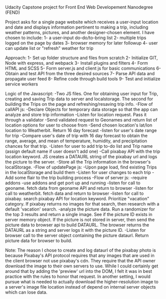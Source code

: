 Udacity Capstone project for Front End Web Developement Nanodegree (FEND)

Project asks for a single page website which receives a user-input location and date and displays information pertinent to making a trip, including weather patterns, pictures, and another designer-chosen element. I have chosen to include:
1- a user-input do-do/to-bring list
2- multiple trips logged on the page by dates
3- browser memory for later followup
4- user can update list or "refresh" weather for trip

Approach:
1- Set up folder structure and files from scratch
2- Initialize GIT, Node with express, and webpack
3- Install plugins and filters
4- Form HTML and SCSS
5- Form server.js and client js for basic communications
6- Obtain and test API from the three desired sources
7- Parse API data and propagate user feed
8- Refine code through build tools
9- Test and initialize service workers

Logic of the Javascript:
-Two JS files. One for obtaining user input for Trip, creating and saving Trip data to server and localstorage. The second for building the Trips on the page and refreshing/resaving trip info.
-Flow of callAPI js:
  -Declare Objects for temporary data storage so that the app can analyze and store trip information
  -Listen for location request. Pass it through a validator
  -Send validated request to Geonames and return list of location options for user to choose from
  -Send chosen location's lat/lon location to Weatherbit. Return 16 day forecast
  -listen for user's date range for trip
  -Compare user's date of trip with 16 day forecast to obtain the range, average, and mean of temperature, humidity, and precipitation chances for that trip.
  -Listen for user to add trip to-do list and Trip name (assign default name if user doesn't add one)
  -Call pixabay API with the trip location keyword. JS creates a DATAURL string of the pixabay url and logs the picture to the server.
  -Store all the Trip information in the browser's localStorage.
-Flow of updatePage js:
  -Upon page load, find existing Trips in the localStorage and build them
  -Listen for user changes to each trip
  -Add some flair to the trip building process
-Flow of server js:
  -require addons
  -use addons and get port up and running
  -listen for call to geoname. fetch data from geoname API and return to browser
  -listen for call to weatherbit. fetch data and return to browser
  -listen for call to pixabay. search pixabay API for location keyword. Prioritize "vacation" category. If pixabay returns no images for that search, then research with a default 'vacation' search.
  -analyze the picture data. Run a randomizer for the top 3 results and return a single image. See if the picture ID exists in server memory object. If the picture is not stored in server, then send the picture data to browser api to build DATAURL. The browser returns the DATAURL as a string and server logs it with the picture ID.
  -Listen for browser call to the server object containing the picture dataurl. Return picture data for browser to build.

  Note: The reason I chose to create and log dataurl of the pixabay photo is because Pixabay's API protocol requires that any images that are used in the client browser not use pixabay's cdn. They require that the API owner download the image to their own servers to use. While I could certainly get around that by adding the 'preview' url into the DOM, I felt it was in best practice with the rules to honor that request. In another setting, I would pursue what is needed to actually download the higher-resolution image to a server's image file location instead of depend on internal server objects which can lose data. 
